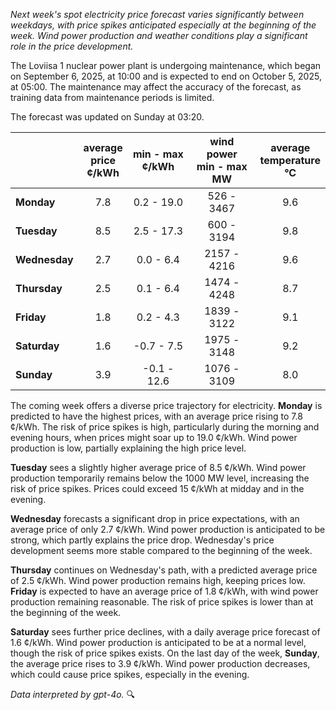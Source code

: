 *Next week's spot electricity price forecast varies significantly between weekdays, with price spikes anticipated especially at the beginning of the week. Wind power production and weather conditions play a significant role in the price development.*

The Loviisa 1 nuclear power plant is undergoing maintenance, which began on September 6, 2025, at 10:00 and is expected to end on October 5, 2025, at 05:00. The maintenance may affect the accuracy of the forecast, as training data from maintenance periods is limited.

The forecast was updated on Sunday at 03:20.

|    | average<br>price<br>¢/kWh | min - max<br>¢/kWh | wind power<br>min - max<br>MW | average<br>temperature<br>°C |
|:-------------|:----------------:|:----------------:|:-------------:|:-------------:|
| **Monday** | 7.8 | 0.2 - 19.0 | 526 - 3467 | 9.6 |
| **Tuesday** | 8.5 | 2.5 - 17.3 | 600 - 3194 | 9.8 |
| **Wednesday** | 2.7 | 0.0 - 6.4 | 2157 - 4216 | 9.6 |
| **Thursday** | 2.5 | 0.1 - 6.4 | 1474 - 4248 | 8.7 |
| **Friday** | 1.8 | 0.2 - 4.3 | 1839 - 3122 | 9.1 |
| **Saturday** | 1.6 | -0.7 - 7.5 | 1975 - 3148 | 9.2 |
| **Sunday** | 3.9 | -0.1 - 12.6 | 1076 - 3109 | 8.0 |

The coming week offers a diverse price trajectory for electricity. **Monday** is predicted to have the highest prices, with an average price rising to 7.8 ¢/kWh. The risk of price spikes is high, particularly during the morning and evening hours, when prices might soar up to 19.0 ¢/kWh. Wind power production is low, partially explaining the high price level.

**Tuesday** sees a slightly higher average price of 8.5 ¢/kWh. Wind power production temporarily remains below the 1000 MW level, increasing the risk of price spikes. Prices could exceed 15 ¢/kWh at midday and in the evening.

**Wednesday** forecasts a significant drop in price expectations, with an average price of only 2.7 ¢/kWh. Wind power production is anticipated to be strong, which partly explains the price drop. Wednesday's price development seems more stable compared to the beginning of the week.

**Thursday** continues on Wednesday's path, with a predicted average price of 2.5 ¢/kWh. Wind power production remains high, keeping prices low. **Friday** is expected to have an average price of 1.8 ¢/kWh, with wind power production remaining reasonable. The risk of price spikes is lower than at the beginning of the week.

**Saturday** sees further price declines, with a daily average price forecast of 1.6 ¢/kWh. Wind power production is anticipated to be at a normal level, though the risk of price spikes exists. On the last day of the week, **Sunday**, the average price rises to 3.9 ¢/kWh. Wind power production decreases, which could cause price spikes, especially in the evening.

*Data interpreted by gpt-4o.* 🔍

